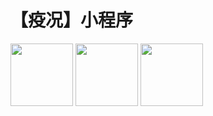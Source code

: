# 【疫况】小程序


<img src="https://files.webhunt.cn/ali.jpg" width="100" height="auto"/>
<img src="https://files.webhunt.cn/wechat.jpg" width="100" height="auto"/>
<img src="https://files.webhunt.cn/qq.png" width="100" height="auto"/>

